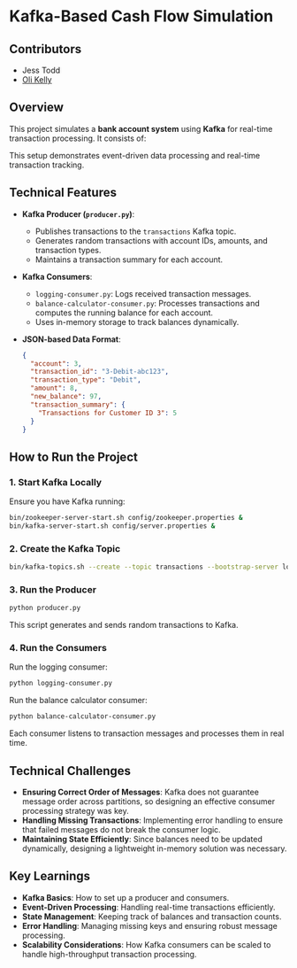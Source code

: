 # Kafka-Based Cash Flow Simulation

## Contributors

- Jess Todd
- [Oli Kelly](https://github.com/olikelly00)

## Overview
This project simulates a **bank account system** using **Kafka** for real-time transaction processing. It consists of:

This setup demonstrates event-driven data processing and real-time transaction tracking.

## Technical Features
- **Kafka Producer (`producer.py`)**:
  - Publishes transactions to the `transactions` Kafka topic.
  - Generates random transactions with account IDs, amounts, and transaction types.
  - Maintains a transaction summary for each account.

- **Kafka Consumers**:
  - `logging-consumer.py`: Logs received transaction messages.
  - `balance-calculator-consumer.py`: Processes transactions and computes the running balance for each account.
  - Uses in-memory storage to track balances dynamically.

- **JSON-based Data Format**:
  ```json
  {
    "account": 3,
    "transaction_id": "3-Debit-abc123",
    "transaction_type": "Debit",
    "amount": 8,
    "new_balance": 97,
    "transaction_summary": {
      "Transactions for Customer ID 3": 5
    }
  }
  ```

## How to Run the Project

### **1. Start Kafka Locally**
Ensure you have Kafka running:
```bash
bin/zookeeper-server-start.sh config/zookeeper.properties &
bin/kafka-server-start.sh config/server.properties &
```

### **2. Create the Kafka Topic**
```bash
bin/kafka-topics.sh --create --topic transactions --bootstrap-server localhost:9092
```

### **3. Run the Producer**
```bash
python producer.py
```
This script generates and sends random transactions to Kafka.

### **4. Run the Consumers**
Run the logging consumer:
```bash
python logging-consumer.py
```
Run the balance calculator consumer:
```bash
python balance-calculator-consumer.py
```

Each consumer listens to transaction messages and processes them in real time.

## Technical Challenges
- **Ensuring Correct Order of Messages**: Kafka does not guarantee message order across partitions, so designing an effective consumer processing strategy was key.
- **Handling Missing Transactions**: Implementing error handling to ensure that failed messages do not break the consumer logic.
- **Maintaining State Efficiently**: Since balances need to be updated dynamically, designing a lightweight in-memory solution was necessary.

## Key Learnings
- **Kafka Basics**: How to set up a producer and consumers.
- **Event-Driven Processing**: Handling real-time transactions efficiently.
- **State Management**: Keeping track of balances and transaction counts.
- **Error Handling**: Managing missing keys and ensuring robust message processing.
- **Scalability Considerations**: How Kafka consumers can be scaled to handle high-throughput transaction processing.
